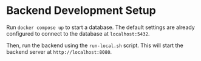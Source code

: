 # Backend Development Setup

Run `docker compose up` to start a database. The default settings are already configured to connect to the database at `localhost:5432`.

Then, run the backend using the `run-local.sh` script. This will start the backend server at `http://localhost:8080`.
